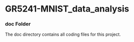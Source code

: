 # GR5241-MNIST_data_analysis

### doc Folder

The doc directory contains all coding files for this project.
